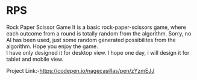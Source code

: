 # RPS
Rock Paper Scissor Game
It is a basic rock-paper-scissors game, where each outcome from a round is totally random from the algorithm. Sorry, no AI has been used, just some random generated possibilites from the algorithm. Hope you enjoy the game. 
<br/>
I have only designed it for desktop view. I hope one day, i will design it for tablet and mobile view. 

Project Link:-https://codepen.io/nagecasillas/pen/zYzmEJJ
